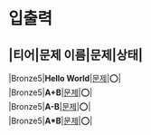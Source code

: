 # 입출력

## |티어|문제 이름|문제|상태|

|Bronze5|**Hello World**|[문제](https://www.acmicpc.net/problem/2557)|⭕️|  
|Bronze5|**A+B**|[문제](https://www.acmicpc.net/problem/1000)|⭕️|  
|Bronze5|**A-B**|[문제](https://www.acmicpc.net/problem/1001)|⭕️|  
|Bronze5|**A*B**|[문제](https://www.acmicpc.net/problem/10998)|⭕️|  